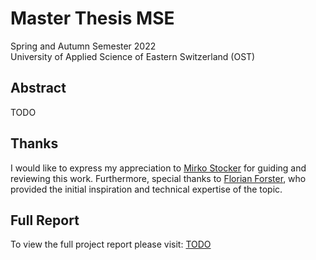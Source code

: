# Master Thesis MSE

Spring and Autumn Semester 2022\
University of Applied Science of Eastern Switzerland (OST)

## Abstract

TODO

## Thanks

I would like to express my appreciation to [Mirko Stocker](https://github.com/misto) for guiding and reviewing this work. Furthermore, special thanks to [Florian Forster](https://github.com/fforootd), who provided the initial inspiration and technical expertise of the topic.

## Full Report

To view the full project report please visit:
[TODO](https://buehler.github.io/mse-master-thesis/report.pdf)

